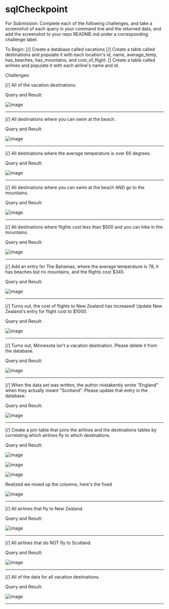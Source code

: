 # sqlCheckpoint

For Submission:
Complete each of the following challenges, and take a screenshot of each query in your command line and the returned data, and add the screenshot to your repo README.md under a corresponding challenge label.

To Begin:
[/] Create a database called vacations
[/] Create a table called destinations and populate it with each location's id, name, average_temp, has_beaches, has_mountains, and cost_of_flight.
[] Create a table called airlines and populate it with each airline's name and id.

Challenges:

[/] All of the vacation destinations.

Query and Result:

![image](https://user-images.githubusercontent.com/27661560/139325296-648b932f-0f81-4fb9-92dc-c3f48d237b82.png)


-------------------------------------------------------------------------------------------------------------------------------------------------------

[/] All destinations where you can swim at the beach.

Query and Result:

![image](https://user-images.githubusercontent.com/27661560/139326142-91018322-d714-4fc8-b793-1ac4fd02ec10.png)


-------------------------------------------------------------------------------------------------------------------------------------------------------

[/] All destinations where the average temperature is over 60 degrees.

Query and Result:

![image](https://user-images.githubusercontent.com/27661560/139326807-38956183-28e6-4fea-b5ae-e168de140e53.png)


-------------------------------------------------------------------------------------------------------------------------------------------------------

[/] All destinations where you can swim at the beach AND go to the mountains.

Query and Result:

![image](https://user-images.githubusercontent.com/27661560/139327197-13ff4849-e716-40c4-b391-6d9d645ed4b8.png)


-------------------------------------------------------------------------------------------------------------------------------------------------------

[/] All destinations where flights cost less than $500 and you can hike in the mountains.

Query and Result:

![image](https://user-images.githubusercontent.com/27661560/139327599-1dce935e-5aaa-498c-a5ca-3a873bd8175f.png)


-------------------------------------------------------------------------------------------------------------------------------------------------------

[/] Add an entry for The Bahamas, where the average temperature is 78, it has beaches but no mountains, and the flights cost $345.

Query and Result:

![image](https://user-images.githubusercontent.com/27661560/139327903-3583d68b-40dd-4a93-bd1a-69af512f0c1d.png)


-------------------------------------------------------------------------------------------------------------------------------------------------------

[/] Turns out, the cost of flights to New Zealand has increased! Update New Zealand's entry for flight cost to $1000.

Query and Result:

![image](https://user-images.githubusercontent.com/27661560/139328345-f185579f-1d76-4564-aeea-51948e4394f3.png)


-------------------------------------------------------------------------------------------------------------------------------------------------------

[/] Turns out, Minnesota isn't a vacation destination. Please delete it from the database.

Query and Result:

![image](https://user-images.githubusercontent.com/27661560/139328590-d3eba080-1ece-4a00-a595-55a08c26e86b.png)


-------------------------------------------------------------------------------------------------------------------------------------------------------

[/] When the data set was written, the author mistakently wrote "England" when they actually meant "Scotland". Please update that entry in the database.

Query and Result:

![image](https://user-images.githubusercontent.com/27661560/139328811-f23393f1-7c0a-403d-bb4a-1d10350cf47a.png)


-------------------------------------------------------------------------------------------------------------------------------------------------------

[/] Create a join table that joins the airlines and the destinations tables by correlating which airlines fly to which destinations.

Query and Result:

![image](https://user-images.githubusercontent.com/27661560/139332261-7f937179-9857-4487-b4d4-483fdaa4e904.png)

![image](https://user-images.githubusercontent.com/27661560/139332375-a252983c-d2ae-4c2f-96db-6b704e3020dd.png)

![image](https://user-images.githubusercontent.com/27661560/139333062-d9de4a95-fad9-4d9c-9b26-f07b4c0626ef.png)

Realized we mixed up the columns, here's the fixed

![image](https://user-images.githubusercontent.com/27661560/139335982-fc84c871-b708-4a96-bc57-740bc5cfbc6c.png)



-------------------------------------------------------------------------------------------------------------------------------------------------------

[/] All airlines that fly to New Zealand.

Query and Result:

![image](https://user-images.githubusercontent.com/27661560/139334166-40f64aa6-c264-440b-9761-534b69a3b3c0.png)


-------------------------------------------------------------------------------------------------------------------------------------------------------

[/] All airlines that do NOT fly to Scotland.

Query and Result:

![image](https://user-images.githubusercontent.com/27661560/139339976-430dfc5a-2b32-4476-ab79-22de039697b5.png)


-------------------------------------------------------------------------------------------------------------------------------------------------------

[/] All of the data for all vacation destinations.

Query and Result:

![image](https://user-images.githubusercontent.com/27661560/139340046-d337f844-ca06-46f7-b47e-5b0adf35052c.png)



-------------------------------------------------------------------------------------------------------------------------------------------------------
